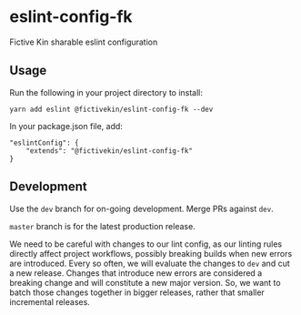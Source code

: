 # eslint-config-fk
Fictive Kin sharable eslint configuration

## Usage

Run the following in your project directory to install:

```
yarn add eslint @fictivekin/eslint-config-fk --dev
```

In your package.json file, add:

```
"eslintConfig": {
    "extends": "@fictivekin/eslint-config-fk"
}
```

## Development

Use the `dev` branch for on-going development. Merge PRs against `dev`.

`master` branch is for the latest production release.

We need to be careful with changes to our lint config, as our linting rules directly affect project workflows, possibly breaking builds when new errors are introduced. Every so often, we will evaluate the changes to `dev` and cut a new release. Changes that introduce new errors are considered a breaking change and will constitute a new major version. So, we want to batch those changes together in bigger releases, rather that smaller incremental releases.

